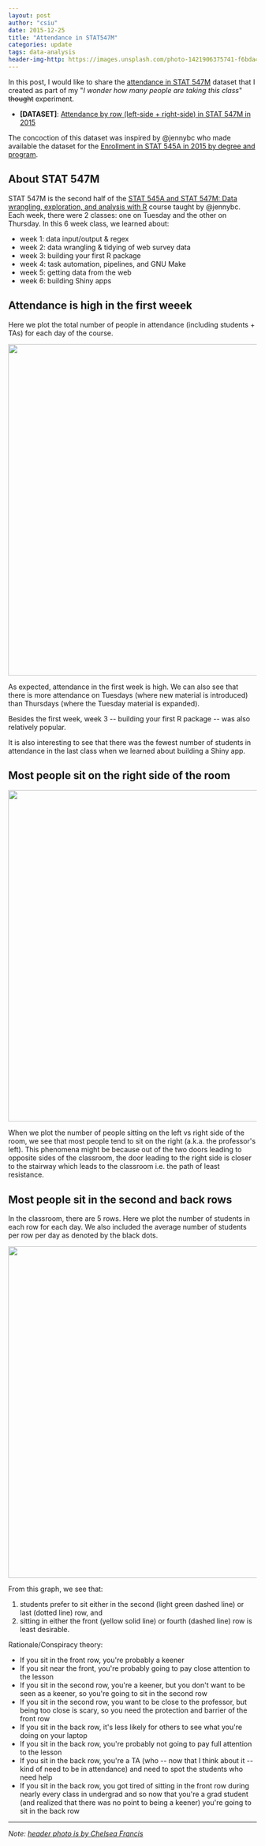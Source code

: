 ```yaml
---
layout: post
author: "csiu"
date: 2015-12-25
title: "Attendance in STAT547M"
categories: update
tags: data-analysis
header-img-http: https://images.unsplash.com/photo-1421906375741-f6bda4abe433?ixlib=rb-0.3.5&q=80&fm=jpg&crop=entropy&w=1080&fit=max&s=e9b3682c6237e28ffd641e8e825880c6
---
```



In this post, I would like to share the [attendance in STAT 547M](https://gist.github.com/csiu/71b3db027ec892018afe) dataset that I created as part of my "*I wonder how many people are taking this class*" <strike>thought</strike> experiment.

- **[DATASET]**: [Attendance by row (left-side + right-side) in STAT 547M in 2015](https://gist.github.com/csiu/71b3db027ec892018afe)

The concoction of this dataset was inspired by @jennybc who made available the dataset for the [Enrollment in STAT 545A in 2015 by degree and program](https://gist.github.com/jennybc/924fe242a31e0239762f).

## About STAT 547M

STAT 547M is the second half of the [STAT 545A and STAT 547M: Data wrangling, exploration, and analysis with R](https://stat545-ubc.github.io) course taught by @jennybc. Each week, there were 2 classes: one on Tuesday and the other on Thursday. In this 6 week class, we learned about:

- week 1: data input/output & regex
- week 2: data wrangling & tidying of web survey data
- week 3: building your first R package
- week 4: task automation, pipelines, and GNU Make
- week 5: getting data from the web
- week 6: building Shiny apps





## Attendance is high  in the first weeek
Here we plot the total number of people in attendance (including students + TAs) for each day of the course.

<img src="{{ site.baseurl }}/img/figure/2015-12-25/attendance-1.png" title="" alt="" width="672" />

As expected, attendance in the first week is high. We can also see that there is more attendance on Tuesdays (where new material is introduced) than Thursdays (where the Tuesday material is expanded).

Besides the first week, week 3 -- building your first R package -- was also relatively popular.

It is also interesting to see that there was the fewest number of students in attendance in the last class when we learned about building a Shiny app.



## Most people sit on the right side of the room
<img src="{{ site.baseurl }}/img/figure/2015-12-25/byside-1.png" title="" alt="" width="672" />

When we plot the number of people sitting on the left vs right side of the room, we see that most people tend to sit on the right (a.k.a. the professor's left). This phenomena might be because out of the two doors leading to opposite sides of the classroom, the door leading to the right side is closer to the stairway which leads to the classroom i.e. the path of least resistance.

## Most people sit in the second and back rows
In the classroom, there are 5 rows. Here we plot the number of students in each row for each day. We also included the average number of students per row per day as denoted by the black dots.

<img src="{{ site.baseurl }}/img/figure/2015-12-25/byrow-1.png" title="" alt="" width="672" />

From this graph, we see that:

1. students prefer to sit either in the second (light green dashed line) or last (dotted line) row, and 
2. sitting in either the front (yellow solid line) or fourth (dashed line) row is least desirable.

Rationale/Conspiracy theory:

- If you sit in the front row, you're probably a keener
- If you sit near the front, you're probably going to pay close attention to the lesson
- If you sit in the second row, you're a keener, but you don't want to be seen as a keener, so you're going to sit in the second row
- If you sit in the second row, you want to be close to the professor, but being too close is scary, so you need the protection and barrier of the front row
- If you sit in the back row, it's less likely for others to see what you're doing on your laptop
- If you sit in the back row, you're probably not going to pay full attention to the lesson
- If you sit in the back row, you're a TA (who -- now that I think about it -- kind of need to be in attendance) and need to spot the students who need help
- If you sit in the back row, you got tired of sitting in the front row during nearly every class in undergrad and so now that you're a grad student (and realized that there was no point to being a keener) you're going to sit in the back row

---
*Note: [header photo is by Chelsea Francis](https://unsplash.com/photos/OrgLz7cjFIc)*
